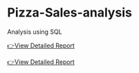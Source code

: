 # Pizza-Sales-analysis
Analysis using SQL

[👉View Detailed Report](https://www.canva.com/design/DAGdl3TD7YU/UKjBqbEULlC3yKjvPdLvlg/view?utm_content=DAGdl3TD7YU&utm_campaign=designshare&utm_medium=embeds&utm_source=link)

[👉View Detailed Report](https://www.canva.com/design/DAGdl3TD7YU/5OsS0jXz1tX1mblQluDSdA/view?utm_content=DAGdl3TD7YU&utm_campaign=designshare&utm_medium=link2&utm_source=uniquelinks&utlId=h7cd33d3433)
